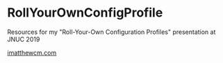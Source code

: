 # RollYourOwnConfigProfile
Resources for my "Roll-Your-Own Configuration Profiles" presentation at JNUC 2019

[imatthewcm.com](imatthewcm.com)

